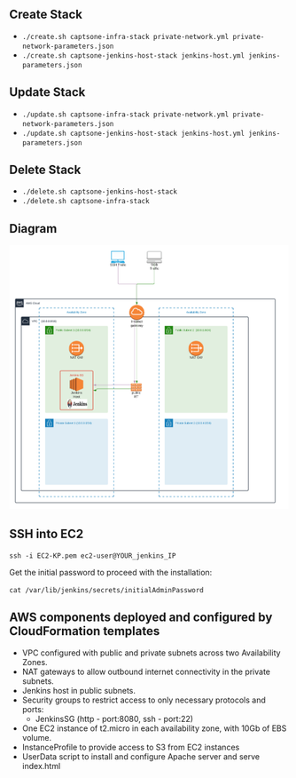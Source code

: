 ## Create Stack
* `./create.sh captsone-infra-stack private-network.yml private-network-parameters.json`
* `./create.sh captsone-jenkins-host-stack jenkins-host.yml jenkins-parameters.json`

## Update Stack
* `./update.sh captsone-infra-stack private-network.yml private-network-parameters.json`
* `./update.sh captsone-jenkins-host-stack jenkins-host.yml jenkins-parameters.json`

## Delete Stack
* `./delete.sh captsone-jenkins-host-stack`
* `./delete.sh captsone-infra-stack`

## Diagram
![Diagram](AWS-Jenkins-CF.png)

## SSH into EC2
`ssh -i EC2-KP.pem ec2-user@YOUR_jenkins_IP`

Get the initial password to proceed with the installation:

`cat /var/lib/jenkins/secrets/initialAdminPassword`

## AWS components deployed and configured by CloudFormation templates
* VPC configured with public and private subnets across two Availability Zones.
* NAT gateways to allow outbound internet connectivity in the private subnets.
* Jenkins host in public subnets.
* Security groups to restrict access to only necessary protocols and ports:
    * JenkinsSG (http - port:8080, ssh - port:22)
* One EC2 instance of t2.micro in each availability zone, with 10Gb of EBS volume.
* InstanceProfile to provide access to S3 from EC2 instances
* UserData script to install and configure Apache server and serve index.html

